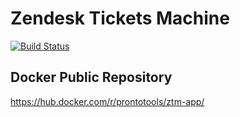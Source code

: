 # Zendesk Tickets Machine

[![Build Status](https://travis-ci.org/prontotools/zendesk-tickets-machine.svg?branch=develop)](https://travis-ci.org/prontotools/zendesk-tickets-machine)

## Docker Public Repository

https://hub.docker.com/r/prontotools/ztm-app/

